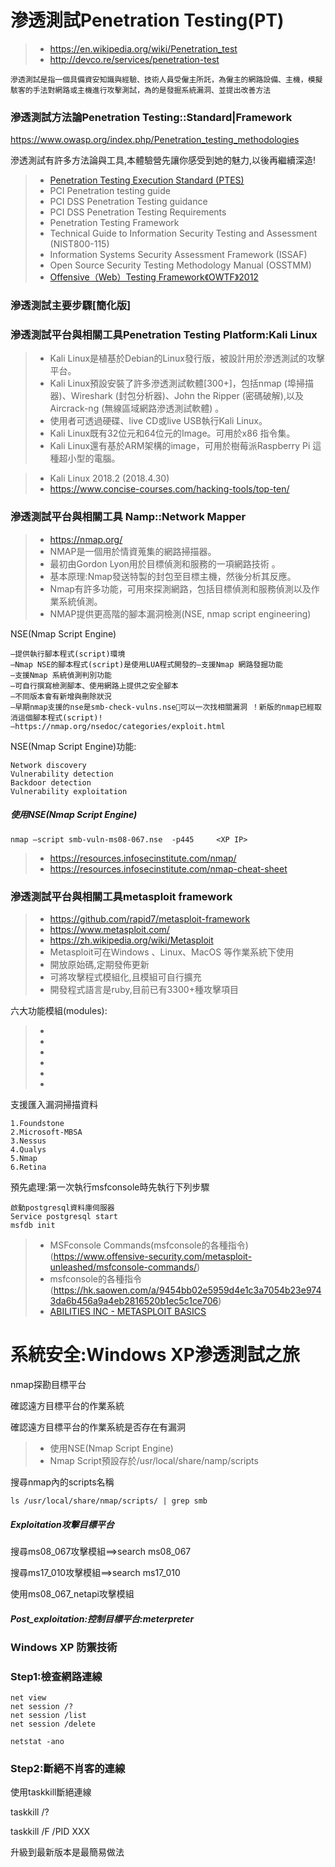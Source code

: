 # 滲透測試Penetration Testing(PT)

>* https://en.wikipedia.org/wiki/Penetration_test
>* http://devco.re/services/penetration-test
```
滲透測試是指一個具備資安知識與經驗、技術人員受僱主所託，為僱主的網路設備、主機，模擬駭客的手法對網路或主機進行攻擊測試，為的是發掘系統漏洞、並提出改善方法
```

### 滲透測試方法論Penetration Testing::Standard|Framework

https://www.owasp.org/index.php/Penetration_testing_methodologies

滲透測試有許多方法論與工具,本體驗營先讓你感受到她的魅力,以後再繼續深造! 

>* [Penetration Testing Execution Standard (PTES)](www.pentest-standard.org)
>* PCI Penetration testing guide
>* PCI DSS Penetration Testing guidance
>* PCI DSS Penetration Testing Requirements
>* Penetration Testing Framework
>* Technical Guide to Information Security Testing and Assessment (NIST800-115)
>* Information Systems Security Assessment Framework (ISSAF)
>* Open Source Security Testing Methodology Manual (OSSTMM)
>* [Offensive（Web）Testing Framework《OWTF》2012](https://github.com/7a/owtf)


### 滲透測試主要步驟[簡化版]

### 滲透測試平台與相關工具Penetration Testing Platform:Kali Linux

>* Kali Linux是植基於Debian的Linux發行版，被設計用於滲透測試的攻擊平台。
>* Kali Linux預設安裝了許多滲透測試軟體[300+]，包括nmap (埠掃描器)、Wireshark (封包分析器)、John the Ripper (密碼破解),以及Aircrack-ng (無線區域網路滲透測試軟體) 。 
>* 使用者可透過硬碟、live CD或live USB執行Kali Linux。
>* Kali Linux既有32位元和64位元的Image。可用於x86 指令集。
>* Kali Linux還有基於ARM架構的image，可用於樹莓派Raspberry Pi 這種超小型的電腦。

>* Kali Linux 2018.2 (2018.4.30)
>* https://www.concise-courses.com/hacking-tools/top-ten/

### 滲透測試平台與相關工具 Namp::Network Mapper

>* https://nmap.org/
>* NMAP是一個用於情資蒐集的網路掃描器。
>* 最初由Gordon Lyon用於目標偵測和服務的一項網路技術 。 
>* 基本原理:Nmap發送特製的封包至目標主機，然後分析其反應。
>* Nmap有許多功能，可用來探測網路，包括目標偵測和服務偵測以及作業系統偵測。
>* NMAP提供更高階的腳本漏洞檢測(NSE, nmap script engineering)

NSE(Nmap Script Engine)
```
–提供執行腳本程式(script)環境
–Nmap NSE的腳本程式(script)是使用LUA程式開發的–支援Nmap 網路發掘功能
–支援Nmap 系統偵測判別功能
–可自行撰寫檢測腳本、使用網路上提供之安全腳本
–不同版本會有新增與刪除狀況
–早期nmap支援的nse是smb-check-vulns.nse可以一次找相關漏洞 ！新版的nmap已經取消這個腳本程式(script)!
–https://nmap.org/nsedoc/categories/exploit.html
```

NSE(Nmap Script Engine)功能:
```
Network discovery
Vulnerability detection
Backdoor detection
Vulnerability exploitation
```
##### 使用NSE(Nmap Script Engine)

```
nmap –script smb-vuln-ms08-067.nse  -p445     <XP IP>
```

>* https://resources.infosecinstitute.com/nmap/
>* https://resources.infosecinstitute.com/nmap-cheat-sheet

### 滲透測試平台與相關工具metasploit framework

>* https://github.com/rapid7/metasploit-framework
>* https://www.metasploit.com/
>* https://zh.wikipedia.org/wiki/Metasploit
>* Metasploit可在Windows 、Linux、MacOS 等作業系統下使用
>* 開放原始碼,定期發佈更新
>* 可將攻擊程式模組化,且模組可自行擴充
>* 開發程式語言是ruby,目前已有3300+種攻擊項目

六大功能模組(modules): 
>* 
>* 
>* 
>* 
>* 
>* 

支援匯入漏洞掃描資料
```
1.Foundstone
2.Microsoft-MBSA 
3.Nessus
4.Qualys 
5.Nmap 
6.Retina
```

預先處理:第一次執行msfconsole時先執行下列步驟
```
啟動postgresql資料庫伺服器
Service postgresql start
msfdb init
```

>* MSFconsole Commands(msfconsole的各種指令)(https://www.offensive-security.com/metasploit-unleashed/msfconsole-commands/)
>* msfconsole的各種指令(https://hk.saowen.com/a/9454bb02e5959d4e1c3a7054b23e9743da6b456a9a4eb2816520b1ec5c1ce706)
>* [ABILITIES INC - METASPLOIT BASICS](https://www.blackhat.com/us-18/training/schedule/index.html#abilities-inc---metasploit-basics-9803)

# 系統安全:Windows XP滲透測試之旅

nmap探勘目標平台

確認遠方目標平台的作業系統

確認遠方目標平台的作業系統是否存在有漏洞
>* 使用NSE(Nmap Script Engine)
>* Nmap Script預設存於/usr/local/share/namp/scripts

搜尋nmap內的scripts名稱
```
ls /usr/local/share/nmap/scripts/ | grep smb
```

##### Exploitation攻擊目標平台

搜尋ms08_067攻擊模組==>search ms08_067

搜尋ms17_010攻擊模組==>search ms17_010

使用ms08_067_netapi攻擊模組

##### Post_exploitation:控制目標平台:meterpreter


### Windows XP 防禦技術

### Step1:檢查網路連線
```
net view
net session /?
net session /list
net session /delete
```
```
netstat -ano
```

### Step2:斷絕不肖客的連線

使用taskkill斷絕連線

taskkill /?

taskkill /F /PID XXX

升級到最新版本是最簡易做法










